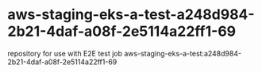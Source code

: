 # aws-staging-eks-a-test-a248d984-2b21-4daf-a08f-2e5114a22ff1-69
repository for use with E2E test job aws-staging-eks-a-test:a248d984-2b21-4daf-a08f-2e5114a22ff1-69
